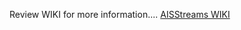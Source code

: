 Review WIKI for more information....
[AISStreams WIKI](https://github.com/ssdhaliwal/AISStreams/wiki)
